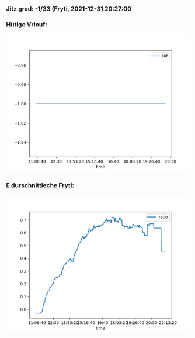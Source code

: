 ### Jitz grad: -1/33 (Fryti, 2021-12-31 20:27:00

### Hütige Vrlouf:
![Graph](Today.png)

### E durschnittleche Fryti:
![Graph](Fryti.png)